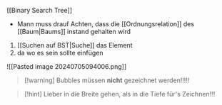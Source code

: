 [[Binary Search Tree]]
- Mann muss drauf Achten, dass die [[Ordnungsrelation]] des [[Baum|Baums]] instand gehalten wird

1. [[Suchen auf BST|Suche]] das Element
2. da wo es sein sollte einfügen

![[Pasted image 20240705094006.png]]

> [!warning] Bubbles müssen **nicht** gezeichnet werden!!!!!

> [!hint] Lieber in die Breite gehen, als in die Tiefe für's Zeichnen!!!